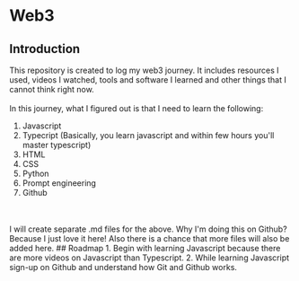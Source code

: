 # Web3
## Introduction
This repository is created to log my web3 journey. It includes resources I used, videos I watched, tools and software I learned and other things that I cannot think right now.
<br />
<br /> In this journey, what I figured out is that I need to learn the following:
1. Javascript
2. Typecript (Basically, you learn javascript and within few hours you'll master typescript)
3. HTML
4. CSS
5. Python
6. Prompt engineering
7. Github
<br />
<br /> I will create separate .md files for the above. Why I'm doing this on Github? Because I just love it here! Also there is a chance that more files will also be added here.
## Roadmap
1. Begin with learning Javascript because there are more videos on Javascript than Typescript.
2. While learning Javascript sign-up on Github and understand how Git and Github works.
